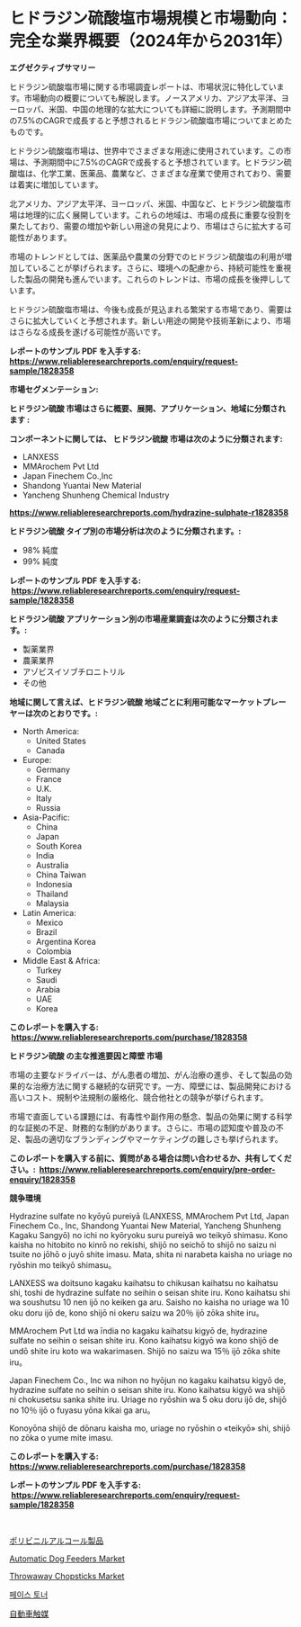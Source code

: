 <p><h1>ヒドラジン硫酸塩市場規模と市場動向：完全な業界概要（2024年から2031年）</h1></p><p><strong>エグゼクティブサマリー</strong></p>
<p><p>ヒドラジン硫酸塩市場に関する市場調査レポートは、市場状況に特化しています。市場動向の概要についても解説します。ノースアメリカ、アジア太平洋、ヨーロッパ、米国、中国の地理的な拡大についても詳細に説明します。予測期間中の7.5%のCAGRで成長すると予想されるヒドラジン硫酸塩市場についてまとめたものです。</p><p>ヒドラジン硫酸塩市場は、世界中でさまざまな用途に使用されています。この市場は、予測期間中に7.5%のCAGRで成長すると予想されています。ヒドラジン硫酸塩は、化学工業、医薬品、農業など、さまざまな産業で使用されており、需要は着実に増加しています。</p><p>北アメリカ、アジア太平洋、ヨーロッパ、米国、中国など、ヒドラジン硫酸塩市場は地理的に広く展開しています。これらの地域は、市場の成長に重要な役割を果たしており、需要の増加や新しい用途の発見により、市場はさらに拡大する可能性があります。</p><p>市場のトレンドとしては、医薬品や農業の分野でのヒドラジン硫酸塩の利用が増加していることが挙げられます。さらに、環境への配慮から、持続可能性を重視した製品の開発も進んでいます。これらのトレンドは、市場の成長を後押ししています。</p><p>ヒドラジン硫酸塩市場は、今後も成長が見込まれる繁栄する市場であり、需要はさらに拡大していくと予想されます。新しい用途の開発や技術革新により、市場はさらなる成長を遂げる可能性が高いです。</p></p>
<p><strong>レポートのサンプル PDF を入手する: <a href="https://www.reliableresearchreports.com/enquiry/request-sample/1828358">https://www.reliableresearchreports.com/enquiry/request-sample/1828358</a></strong></p>
<p><strong>市場セグメンテーション:</strong></p>
<p><strong> ヒドラジン硫酸 市場はさらに概要、展開、アプリケーション、地域に分類されます :</strong></p>
<p><strong>コンポーネントに関しては、 ヒドラジン硫酸 市場は次のように分類されます: &nbsp;</strong></p>
<p><ul><li>LANXESS</li><li>MMArochem Pvt Ltd</li><li>Japan Finechem Co.,Inc</li><li>Shandong Yuantai New Material</li><li>Yancheng Shunheng Chemical Industry</li></ul></p>
<p><strong><a href="https://www.reliableresearchreports.com/hydrazine-sulphate-r1828358">https://www.reliableresearchreports.com/hydrazine-sulphate-r1828358</a></strong></p>
<p><strong> ヒドラジン硫酸 タイプ別の市場分析は次のように分類されます。:</strong></p>
<p><ul><li>98% 純度</li><li>99% 純度</li></ul></p>
<p><strong>レポートのサンプル PDF を入手する: &nbsp;<a href="https://www.reliableresearchreports.com/enquiry/request-sample/1828358">https://www.reliableresearchreports.com/enquiry/request-sample/1828358</a></strong></p>
<p><strong> ヒドラジン硫酸 アプリケーション別の市場産業調査は次のように分類されます。:</strong></p>
<p><ul><li>製薬業界</li><li>農薬業界</li><li>アゾビスイソブチロニトリル</li><li>その他</li></ul></p>
<p><strong>地域に関して言えば、ヒドラジン硫酸 地域ごとに利用可能なマーケットプレーヤーは次のとおりです。:</strong></p>
<p><ul>
    <li>
        North America:
        <ul>
            <li>United States</li>
            <li>Canada</li>
        </ul>
    </li>
    <li>
        Europe:
        <ul>
            <li>Germany</li>
            <li>France</li>
            <li>U.K.</li>
            <li>Italy</li>
            <li>Russia</li>
        </ul>
    </li>
    <li>
        Asia-Pacific:
        <ul>
            <li>China</li>
            <li>Japan</li>
            <li>South Korea</li>
            <li>India</li>
            <li>Australia</li>
            <li>China Taiwan</li>
            <li>Indonesia</li>
            <li>Thailand</li>
            <li>Malaysia</li>
        </ul>
    </li>
    <li>
        Latin America:
        <ul>
            <li>Mexico</li>
            <li>Brazil</li>
            <li>Argentina Korea</li>
            <li>Colombia</li>
        </ul>
    </li>
    <li>
        Middle East & Africa:
        <ul>
            <li>Turkey</li>
            <li>Saudi</li>
            <li>Arabia</li>
            <li>UAE</li>
            <li>Korea</li>
        </ul>
    </li>
    </ul></p>
<p><strong>このレポートを購入する: &nbsp;<a href="https://www.reliableresearchreports.com/purchase/1828358">https://www.reliableresearchreports.com/purchase/1828358</a></strong></p>
<p><strong>ヒドラジン硫酸 の主な推進要因と障壁 市場</strong></p>
<p><p>市場の主要なドライバーは、がん患者の増加、がん治療の進歩、そして製品の効果的な治療方法に関する継続的な研究です。一方、障壁には、製品開発における高いコスト、規制や法規制の厳格化、競合他社との競争が挙げられます。</p><p>市場で直面している課題には、有毒性や副作用の懸念、製品の効果に関する科学的な証拠の不足、財務的な制約があります。さらに、市場の認知度や普及の不足、製品の適切なブランディングやマーケティングの難しさも挙げられます。</p></p>
<p><strong>このレポートを購入する前に、質問がある場合は問い合わせるか、共有してください。:&nbsp; <a href="https://www.reliableresearchreports.com/enquiry/pre-order-enquiry/1828358">https://www.reliableresearchreports.com/enquiry/pre-order-enquiry/1828358</a></strong></p>
<p><strong>競争環境</strong></p>
<p><p>Hydrazine sulfate no kyōyū pureiyā (LANXESS, MMArochem Pvt Ltd, Japan Finechem Co., Inc, Shandong Yuantai New Material, Yancheng Shunheng Kagaku Sangyō) no ichi no kyōryoku suru pureiyā wo teikyō shimasu. Kono kaisha no hitobito no kinrō no rekishi, shijō no seichō to shijō no saizu ni tsuite no jōhō o juyō shite imasu. Mata, shita ni narabeta kaisha no uriage no ryōshin mo teikyō shimasu。</p><p>LANXESS wa doitsuno kagaku kaihatsu to chikusan kaihatsu no kaihatsu shi, toshi de hydrazine sulfate no seihin o seisan shite iru. Kono kaihatsu shi wa soushutsu 10 nen ijō no keiken ga aru. Saisho no kaisha no uriage wa 10 oku doru ijō de, kono shijō ni okeru saizu wa 20％ ijō zōka shite iru。</p><p>MMArochem Pvt Ltd wa īndia no kagaku kaihatsu kigyō de, hydrazine sulfate no seihin o seisan shite iru. Kono kaihatsu kigyō wa kono shijō de undō shite iru koto wa wakarimasen. Shijō no saizu wa 15％ ijō zōka shite iru。</p><p>Japan Finechem Co., Inc wa nihon no hyōjun no kagaku kaihatsu kigyō de, hydrazine sulfate no seihin o seisan shite iru. Kono kaihatsu kigyō wa shijō ni chokusetsu sanka shite iru. Uriage no ryōshin wa 5 oku doru ijō de, shijō no 10％ ijō o fuyasu yōna kikai ga aru。</p><p>Konoyōna shijō de dōnaru kaisha mo, uriage no ryōshin o «teikyō» shi, shijō no zōka o yume mite imasu.</p></p>
<p><strong>このレポートを購入する: &nbsp; <a href="https://www.reliableresearchreports.com/purchase/1828358">https://www.reliableresearchreports.com/purchase/1828358</a></strong></p>
<p><strong>レポートのサンプル PDF を入手する: &nbsp;<a href="https://www.reliableresearchreports.com/enquiry/request-sample/1828358">https://www.reliableresearchreports.com/enquiry/request-sample/1828358</a></strong><strong></strong></p>
<p>&nbsp;</p>
<p><p><a href="https://medium.com/@jodyomenick9056/%E3%83%9D%E3%83%AA%E3%83%93%E3%83%8B%E3%83%AB%E3%82%A2%E3%83%AB%E3%82%B3%E3%83%BC%E3%83%AB%E8%A3%BD%E5%93%81%E3%81%AE%E5%B8%82%E5%A0%B4%E3%82%B7%E3%82%A7%E3%82%A2%E3%81%AE%E9%80%B2%E5%8C%96%E3%81%A8%E5%B8%82%E5%A0%B4%E6%88%90%E9%95%B7%E3%83%88%E3%83%AC%E3%83%B3%E3%83%892024%E5%B9%B4%E3%81%8B%E3%82%892031%E5%B9%B4%E3%81%BE%E3%81%A7-4032f6304c90">ポリビニルアルコール製品</a></p><p><a href="https://www.linkedin.com/pulse/automatic-dog-feeders-market-analysis-sze-forecasted-l1n6f?trackingId=qIr8HXqXUnHw2yrbjMW7mw%3D%3D">Automatic Dog Feeders Market</a></p><p><a href="https://www.linkedin.com/pulse/throwaway-chopsticks-market-comprehensive-assessment-jgqqf?trackingId=Eljl8CBG9Mh1Hmm07E7s6g%3D%3D">Throwaway Chopsticks Market</a></p><p><a href="https://medium.com/@sherlock567567/%EC%96%BC%EA%B5%B4-%ED%86%A0%EB%84%88-%EC%8B%9C%EC%9E%A5-%EB%B6%84%EC%84%9D-%EA%B8%80%EB%A1%9C%EB%B2%8C-%EC%82%B0%EC%97%85-%EC%A0%84%EB%A7%9D-%EB%B0%8F-%EC%98%88%EC%B8%A1-2024%EB%85%84%EB%B6%80%ED%84%B0-2031%EB%85%84%EA%B9%8C%EC%A7%80-b755575266f8">페이스 토너</a></p><p><a href="https://medium.com/@adaming121/%E8%87%AA%E5%8B%95%E8%A7%A6%E5%AA%92%E5%B8%82%E5%A0%B4%E5%A0%B1%E5%91%8A%E3%81%AF-%E3%81%93%E3%81%AE%E5%B8%82%E5%A0%B4%E3%81%AE%E6%9C%80%E6%96%B0%E3%81%AE%E3%83%88%E3%83%AC%E3%83%B3%E3%83%89%E3%81%A8%E6%88%90%E9%95%B7%E6%A9%9F%E4%BC%9A%E3%82%92%E6%98%8E%E3%82%89%E3%81%8B%E3%81%AB%E3%81%97%E3%81%A6%E3%81%84%E3%81%BE%E3%81%99-4c8b3ba8e551">自動車触媒</a></p></p>